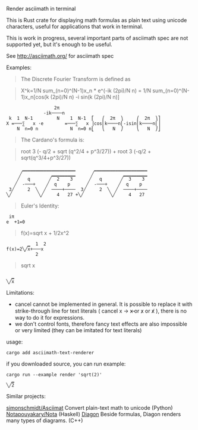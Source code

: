 Render asciimath in terminal

This is Rust crate for displaying math formulas as plain text using unicode characters, useful for applications that work in terminal.

This is work in progress, several important parts of asciimath spec are not supported yet, but it's enough to be useful.

See http://asciimath.org/ for asciimath spec


Examples:

> The Discrete Fourier Transform is defined as 

> X^k=1/N sum_(n=0)^(N-1)x_n * e^(-ik (2pi)/N n) = 1/N sum_(n=0)^(N-1)x_n[cos(k (2pi)/N n) -i sin(k (2pi)/N n)]
```
                  2π                                      
              -ik────n                                    
 k  1  N-1         N    1  N-1  ⎡   ⎛  2π  ⎞     ⎛  2π  ⎞⎤
X =───∑   x ⋅e        =───∑   x ⎥cos⎜k────n⎜-isin⎜k────n⎜⎥
    N  n=0 n            N  n=0 n⎣   ⎝   N  ⎠     ⎝   N  ⎠⎦
```

> The Cardano's formula is:

> root 3 (- q/2 + sqrt (q^2/4 + p^3/27)) + root 3 (-q/2 + sqrt(q^3/4+p^3/27))

```
      ▁▁▁▁▁▁▁▁▁▁▁▁▁▁▁▁▁▁▁▁       ▁▁▁▁▁▁▁▁▁▁▁▁▁▁▁▁▁▁▁▁
     ╱           ▁▁▁▁▁▁▁▁▁      ╱           ▁▁▁▁▁▁▁▁▁
    ╱   q       ╱  2    3      ╱   q       ╱  3    3 
   ╱  -───+    ╱  q    p      ╱  -───+    ╱  q    p  
 3╱     2  ╲  ╱  ────+────  3╱     2  ╲  ╱  ────+────
╲╱          ╲╱     4   27 +╲╱          ╲╱     4   27 
```

> Euler's Identity:

```
 iπ    
e  +1=0
```


> f(x)=sqrt x + 1/2x^2
```
        ▁  1  2
f(x)=2╲╱x+───x 
           2   
```

> sqrt x
```
  ▁
╲╱x
```

Limitations:
 - cancel cannot be implemented in general. It is possible to replace it with strike-through line for text
literals ( cancel x -> x̶  or x̷ or x̸  ), there is no way to do it for expressions.
 - we don't control fonts, therefore fancy text effects are also impossible or very limited (they can be imitated for text literals)


usage:
```
cargo add asciimath-text-renderer
```
if you downloaded source, you can run example:
```
cargo run --example render 'sqrt(2)'
  ▁
╲╱2
```

Similar projects:

[simonschmidt/Asciimat](https://github.com/simonschmidt/Asciimath) Convert plain-text math to unicode (Python)
[Nota](https://kary.us/nota/)[pouyakary/Nota](https://github.com/pouyakary/Nota) (Haskell)
[Diagon](https://github.com/ArthurSonzogni/Diagon) Beside formulas, Diagon renders many types of diagrams. (C++)



